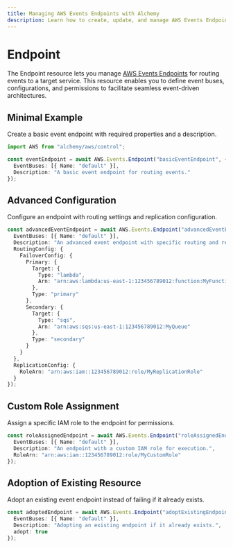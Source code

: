 ```yaml
---
title: Managing AWS Events Endpoints with Alchemy
description: Learn how to create, update, and manage AWS Events Endpoints using Alchemy Cloud Control.
---
```


# Endpoint

The Endpoint resource lets you manage [AWS Events Endpoints](https://docs.aws.amazon.com/events/latest/userguide/) for routing events to a target service. This resource enables you to define event buses, configurations, and permissions to facilitate seamless event-driven architectures.

## Minimal Example

Create a basic event endpoint with required properties and a description.

```ts
import AWS from "alchemy/aws/control";

const eventEndpoint = await AWS.Events.Endpoint("basicEventEndpoint", {
  EventBuses: [{ Name: "default" }],
  Description: "A basic event endpoint for routing events."
});
```

## Advanced Configuration

Configure an endpoint with routing settings and replication configuration.

```ts
const advancedEventEndpoint = await AWS.Events.Endpoint("advancedEventEndpoint", {
  EventBuses: [{ Name: "default" }],
  Description: "An advanced event endpoint with specific routing and replication settings.",
  RoutingConfig: {
    FailoverConfig: {
      Primary: {
        Target: {
          Type: "lambda",
          Arn: "arn:aws:lambda:us-east-1:123456789012:function:MyFunction"
        },
        Type: "primary"
      },
      Secondary: {
        Target: {
          Type: "sqs",
          Arn: "arn:aws:sqs:us-east-1:123456789012:MyQueue"
        },
        Type: "secondary"
      }
    }
  },
  ReplicationConfig: {
    RoleArn: "arn:aws:iam::123456789012:role/MyReplicationRole"
  }
});
```

## Custom Role Assignment

Assign a specific IAM role to the endpoint for permissions.

```ts
const roleAssignedEndpoint = await AWS.Events.Endpoint("roleAssignedEndpoint", {
  EventBuses: [{ Name: "default" }],
  Description: "An endpoint with a custom IAM role for execution.",
  RoleArn: "arn:aws:iam::123456789012:role/MyCustomRole"
});
```

## Adoption of Existing Resource

Adopt an existing event endpoint instead of failing if it already exists.

```ts
const adoptedEndpoint = await AWS.Events.Endpoint("adoptExistingEndpoint", {
  EventBuses: [{ Name: "default" }],
  Description: "Adopting an existing endpoint if it already exists.",
  adopt: true
});
```